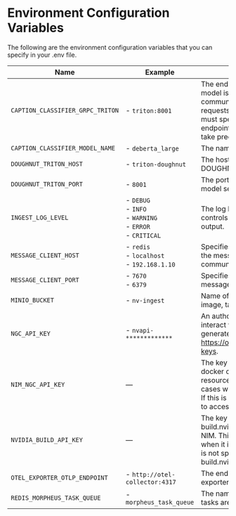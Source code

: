 # Environment Configuration Variables

The following are the environment configuration variables that you can specify in your .env file.


| Name                             | Example                   | Description                                                             |
|----------------------------------|---------------------------|-------------------------------------------------------------------------|
| `CAPTION_CLASSIFIER_GRPC_TRITON` | - `triton:8001` <br/>                                      | The endpoint where the caption classifier model is hosted using gRPC for communication. This is used to send requests for caption classification. You must specify only ONE of an http or gRPC endpoint. If both are specified gRPC will take precedence. |
| `CAPTION_CLASSIFIER_MODEL_NAME`  | - `deberta_large` <br/>                                    | The name of the caption classifier model. |
| `DOUGHNUT_TRITON_HOST`           | - `triton-doughnut` <br/>                                  | The hostname or IP address of the DOUGHNUT model service. |
| `DOUGHNUT_TRITON_PORT`           | - `8001` <br/>                                             | The port number on which the DOUGHNUT model service is listening. |
| `INGEST_LOG_LEVEL`               | - `DEBUG` <br/> - `INFO` <br/> - `WARNING` <br/> - `ERROR` <br/> - `CRITICAL` <br/> | The log level for the ingest service, which controls the verbosity of the logging output. |
| `MESSAGE_CLIENT_HOST`            | - `redis` <br/> - `localhost` <br/> - `192.168.1.10` <br/> | Specifies the hostname or IP address of the message broker used for communication between services. |
| `MESSAGE_CLIENT_PORT`            | - `7670` <br/> - `6379` <br/>                              | Specifies the port number on which the message broker is listening. |
| `MINIO_BUCKET`                   | - `nv-ingest` <br/>                                        | Name of MinIO bucket, used to store image, table, and chart extractions. |
| `NGC_API_KEY`                    | - `nvapi-*************` <br/>                              | An authorized NGC API key, used to interact with hosted NIMs and can be generated here: https://org.ngc.nvidia.com/setup/personal-keys. |
| `NIM_NGC_API_KEY`                | —                                                          | The key that NIM microservices inside docker containers use to access NGC resources. This is necessary only in some cases when it is different from `NGC_API_KEY`. If this is not specified, `NGC_API_KEY` is used to access NGC resources. |
| `NVIDIA_BUILD_API_KEY`           | —                                                          | The key to access NIMs that are hosted on build.nvidia.com instead of a self-hosted NIM. This is necessary only in some cases when it is different from `NGC_API_KEY`. If this is not specified, `NGC_API_KEY` is used for build.nvidia.com. |
| `OTEL_EXPORTER_OTLP_ENDPOINT`    | - `http://otel-collector:4317` <br/>                       | The endpoint for the OpenTelemetry exporter, used for sending telemetry data. |
| `REDIS_MORPHEUS_TASK_QUEUE`      | - `morpheus_task_queue` <br/>                              | The name of the task queue in Redis where tasks are stored and processed. |
